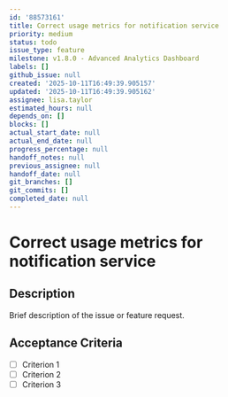 ```yaml
---
id: '88573161'
title: Correct usage metrics for notification service
priority: medium
status: todo
issue_type: feature
milestone: v1.8.0 - Advanced Analytics Dashboard
labels: []
github_issue: null
created: '2025-10-11T16:49:39.905157'
updated: '2025-10-11T16:49:39.905162'
assignee: lisa.taylor
estimated_hours: null
depends_on: []
blocks: []
actual_start_date: null
actual_end_date: null
progress_percentage: null
handoff_notes: null
previous_assignee: null
handoff_date: null
git_branches: []
git_commits: []
completed_date: null
---
```


# Correct usage metrics for notification service

## Description

Brief description of the issue or feature request.

## Acceptance Criteria

- [ ] Criterion 1
- [ ] Criterion 2
- [ ] Criterion 3